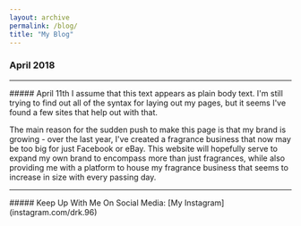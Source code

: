 ```yaml
---
layout: archive
permalink: /blog/
title: "My Blog"
---
```


### April 2018
<hr>
##### April 11th
I assume that this text appears as plain body text. I'm still trying to find out all of the syntax for laying out my pages, but it seems I've found a few sites that help out with that.

The main reason for the sudden push to make this page is that my brand is growing - over the last year, I've created a fragrance business that now may be too big for just Facebook or eBay. This website will hopefully serve to expand my own brand to encompass more than just fragrances, while also providing me with a platform to house my fragrance business that seems to increase in size with every passing day. 

<hr>
##### Keep Up With Me On Social Media:
[My Instagram](instagram.com/drk.96)
